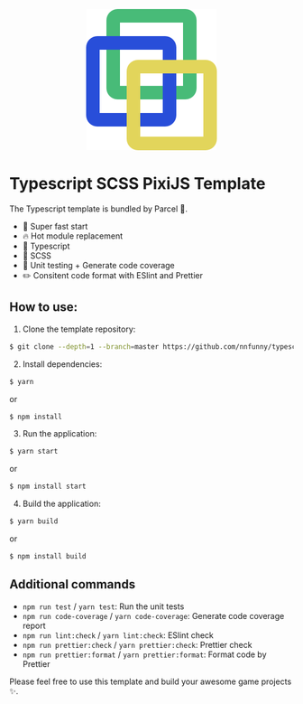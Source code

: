 <p align="center">
    <img src="logo.svg" />
</p>

# Typescript SCSS PixiJS Template

The Typescript template is bundled by Parcel 🚚.
- 🚀 Super fast start
- 🔥 Hot module replacement
- 🌱 Typescript
- 🎨 SCSS
- 👷 Unit testing + Generate code coverage
- ✏️ Consitent code format with ESlint and Prettier

## How to use:

1. Clone the template repository:

```bash
$ git clone --depth=1 --branch=master https://github.com/nnfunny/typescript-pixijs-game-template.git
```

2. Install dependencies:

```bash
$ yarn
```
or
```bash
$ npm install
```

3. Run the application:

```bash
$ yarn start
```
or
```bash
$ npm install start
```

4. Build the application:

```bash
$ yarn build 
```
or
```bash
$ npm install build 
````

## Additional commands
* `npm run test` / `yarn test`: Run the unit tests
* `npm run code-coverage` / `yarn code-coverage`: Generate code coverage report
* `npm run lint:check` / `yarn lint:check`: ESlint check
* `npm run prettier:check` / `yarn prettier:check`: Prettier check
* `npm run prettier:format` / `yarn prettier:format`: Format code by Prettier

Please feel free to use this template and build your awesome game projects ✨.

